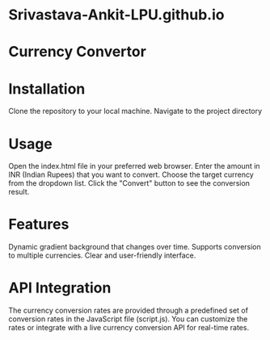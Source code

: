# Srivastava-Ankit-LPU.github.io
# Currency Convertor

# Installation
Clone the repository to your local machine.
Navigate to the project directory

# Usage
Open the index.html file in your preferred web browser.
Enter the amount in INR (Indian Rupees) that you want to convert.
Choose the target currency from the dropdown list.
Click the "Convert" button to see the conversion result.

# Features
Dynamic gradient background that changes over time.
Supports conversion to multiple currencies.
Clear and user-friendly interface.

# API Integration
The currency conversion rates are provided through a predefined set of conversion rates in the JavaScript file (script.js). You can customize the rates or integrate with a live currency conversion API for real-time rates.
